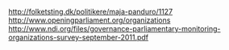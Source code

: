 http://folketsting.dk/politikere/maja-panduro/1127http://www.openingparliament.org/organizationshttp://www.ndi.org/files/governance-parliamentary-monitoring-organizations-survey-september-2011.pdf